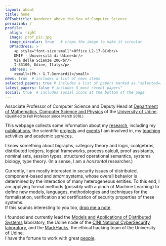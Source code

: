 ```yaml
---
layout: about
title: home
OPTsubtitle: Wanderer above the Sea of Computer Science
permalink: /
profile:
  align: right
  image: prof_pic.jpg
  image_circular: true   # crops the image to make it circular
  OPTaddress: >
    <p style="font-size:small">Office L2-17-BC<br/>
    DMIF - Università di Udine<br/>
    Via delle Scienze 206<br/>
    I-33100, Udine, Italy</p>
  address: >
    <small>(Ph.: G.T.Bernardi)</small>
news: true  # includes a list of news items
selected_papers: true # includes a list of papers marked as "selected={true}"
latest_papers: false # includes 5 most recent papers"
social: true  # includes social icons at the bottom of the page
---
```

Associate Professor of Computer Science and Deputy Head at <a href="https://www.dmif.uniud.it">Department of Mathematics, Computer Science and Physics</a> of the <a href="https://www.uniud.it">University of Udine</a>. <small>(Qualified to Full Professor since March 2018.)</small>

This webpage collects some information about my [research](/research/), including my [publications](/publications/), the scientific [projects](/projects/) and [events](/events/) I am involved in, my [teaching](/teaching/) activities and academic [services](/services/).

I know something about
bigraphs, 
category theory and logic, 
coalgebras, 
distributed ledgers,
logical frameworks,
process calculi,
proof assistants,
nominal sets, 
session types,
structured operational semantics, 
systems biology, 
type theory.
(In a sense, I am a *horizontal* researcher.)

Currently, I am mostly interested in security issues of distributed, component-based and *smart* systems, whose overall behavior is determined by the interaction of many heterogeneous entities.
To this end, I am applying formal methods (possibly with a pinch of Machine Learning) to define new models, languages, methodologies and techniques for the formalisation, verification and certification of security properties of these systems.
<br/>If this sounds interesting to you too, [drop me a note](mailto:marino.miculan@uniud.it).

I founded and currently lead the [Models and Applications of Distributed Systems](https://mads.uniud.it) laboratory, the Udine node of the [CINI National CyberSecurity laboratory](https://cybersecnatlab.it), and the [MadrHacks](https://www.madrhacks.org), the ethical hacking team of the University of Udine.<br/>
I have the fortune to work with great [people](/group/).